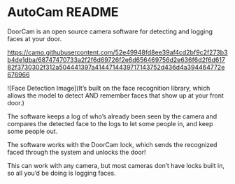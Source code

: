 # AutoCam README

DoorCam is an open source camera software for detecting and logging faces at your door. 

https://camo.githubusercontent.com/52e49948fd8ee39af4cd2bf9c2f273b3b4de1dba/68747470733a2f2f6d69726f2e6d656469756d2e636f6d2f6d61782f3730302f312a504441397a4144714439717143752d436d4a394464772e676966

![Face Detection Image](It’s built on the face recognition library, which allows the model to detect AND remember faces that show up at your front door.)

The software keeps a log of who’s already been seen by the camera and compares the detected face to the logs to let some people in, and keep some people out.

The software works with the DoorCam lock, which sends the recognized faced through the system and unlocks the door!

This can work with any camera, but most cameras don’t have locks built in, so all you’d be doing is logging faces. 

